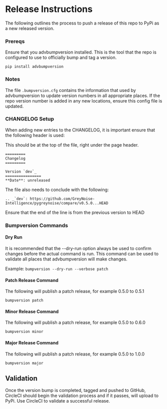 # Release Instructions

The following outlines the process to push a release of this repo to PyPi as a new released version.

### Prereqs

Ensure that you advbumpversion installed.  This is the tool that the repo is configured to use to officially bump and
tag a version.

`pip install advbumpversion`


### Notes

The file `.bumpversion.cfg` contains the information that used by advbumpversion to update version numbers in all
appropriate places.  If the repo version number is added in any new locations, ensure this config file is updated.

### CHANGELOG Setup

When adding new entries to the CHANGELOG, it is important ensure that the following header is used:

This should be at the top of the file, right under the page header.
```
=========
Changelog
=========

Version `dev`_
================
**Date**: unreleased
```

The file also needs to conclude with the following:
```
.. _`dev`: https://github.com/GreyNoise-Intelligence/pygreynoise/compare/v0.5.0...HEAD
```
Ensure that the end of the line is from the previous version to HEAD

### Bumpversion Commands

#### Dry Run

It is recommended that the --dry-run option always be used to confirm changes before the actual command is run.  This
command can be used to validate all places that advbumpversion will make changes.

Example: `bumpversion --dry-run --verbose patch`

#### Patch Release Command
The following will publish a patch release, for example 0.5.0 to 0.5.1

`bumpversion patch`

#### Minor Release Command
The following will publish a patch release, for example 0.5.0 to 0.6.0

`bumpversion minor`

#### Major Release Command
The following will publish a patch release, for example 0.5.0 to 1.0.0

`bumpversion major`

## Validation

Once the version bump is completed, tagged and pushed to GitHub, CircleCI should begin the validation process and if it
passes, will upload to PyPi.  Use CircleCI to validate a successful release.
